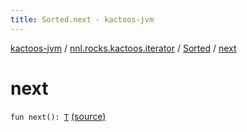 ```yaml
---
title: Sorted.next - kactoos-jvm
---
```


[kactoos-jvm](../../index.html) / [nnl.rocks.kactoos.iterator](../index.html) / [Sorted](index.html) / [next](./next.html)

# next

`fun next(): `[`T`](index.html#T) [(source)](https://github.com/neonailol/kactoos/blob/master/kactoos-jvm/src/main/kotlin/nnl/rocks/kactoos/iterator/Sorted.kt#L56)